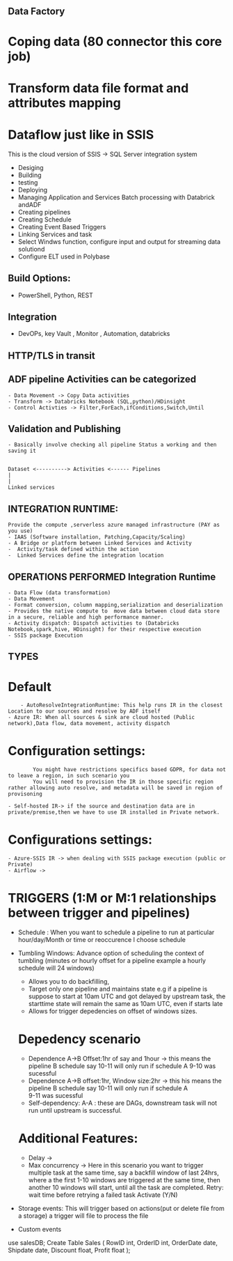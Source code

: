 ## Data Factory
 # Coping data (80 connector this core job) 
 # Transform data file format and attributes mapping
 # Dataflow just like in SSIS
This is the cloud version of SSIS -> SQL Server integration system
- Desiging
- Building
- testing
- Deploying
- Managing Application and Services
Batch processing with Databrick andADF
- Creating pipelines
- Creating Schedule
- Creating Event Based Triggers
- Linking Services and task
- Select Windws function, configure input and output for streaming data solutiond
- Configure ELT used in Polybase

## Build Options:
- PowerShell, Python, REST

## Integration
- DevOPs, key Vault , Monitor , Automation, databricks

## HTTP/TLS in transit


## ADF pipeline Activities can be categorized
    - Data Movement -> Copy Data activities
    - Transform -> Databricks Notebook (SQL,python)/HDinsight
    - Control Activties -> Filter,ForEach,ifConditions,Switch,Until

## Validation and Publishing
    - Basically involve checking all pipeline Status a working and then saving it


    Dataset <----------> Activities <------ Pipelines
    |
    |
    Linked services

## INTEGRATION RUNTIME:
    Provide the compute ,serverless azure managed infrastructure (PAY as you use)
    - IAAS (Software installation, Patching,Capacity/Scaling)
    - A Bridge or platform between Linked Services and Activity
    -  Activity/task defined within the action
    -  Linked Services define the integration location


## OPERATIONS PERFORMED  Integration Runtime
    - Data Flow (data transformation)
    - Data Movement
    - Format conversion, column mapping,serialization and deserialization
    - Provides the native compute to  move data between cloud data store in a secure, reliable and high performance manner.
    - Activity dispatch: Dispatch activities to (Databricks Notebook,spark,hive, HDinsight) for their respective execution
    - SSIS package Execution


## TYPES
   # Default
        - AutoResolveIntegrationRuntime: This help runs IR in the closest Location to our sources and resolve by ADF itself
    - Azure IR: When all sources & sink are cloud hosted (Public network),Data flow, data movement, activity dispatch
 # Configuration settings:
            You might have restrictions specifics based GDPR, for data not to leave a region, in such scenario you 
            You will need to provision the IR in those specific region rather allowing auto resolve, and metadata will be saved in region of provisoning

    - Self-hosted IR-> if the source and destination data are in private/premise,then we have to use IR installed in Private network.
# Configurations settings:  
    - Azure-SSIS IR -> when dealing with SSIS package execution (public or Private)
    - Airflow -> 

# TRIGGERS (1:M or M:1 relationships between trigger and pipelines)
   - Schedule : When you want to schedule a pipeline to run at particular hour/day/Month or time or reoccurence I choose schedule
   - Tumbling Windows: Advance option of scheduling
         the context of tumbling (minutes or hourly offset for a pipeline example a hourly schedule will 24 windows)
       - Allows you to do backfilling,
       - Target only one pipeline and maintains state e.g if a pipeline is suppose to start at 10am UTC and got delayed by upstream
         task, the starttime state will remain the same as 10am UTC, even if starts late
       - Allows for trigger depedencies on offset of windows sizes.
       # Depedency scenario
        - Dependence A->B Offset:1hr  of say and 1hour -> this means the pipeline B schedule say 10-11 will only run if schedule A 9-10 was sucessful
        - Dependence A->B offset:1hr, Window size:2hr -> this his means the pipeline B schedule say 10-11 will only run if schedule A  
          9-11 was sucessful
        - Self-dependency: A-A : these are DAGs, downstream task will not run until upstream is successful.
      # Additional Features:
       - Delay ->
       - Max concurrency -> Here in this scenario you want to trigger multiple task at the same time, say a backfill window of last 24hrs, where a the first 1-10 windows are triggered at the same time, then another 10 windows will start, until all the task are completed.
       Retry: wait time before retrying a failed task
       Activate (Y/N)
   - Storage events:
      This will trigger based on actions(put or delete file from a storage) a trigger will file to process the file

   - Custom events

   use salesDB;
Create Table Sales (
RowID int,
OrderID int,
OrderDate date,
Shipdate date,
Discount float,
Profit float
);